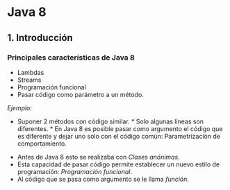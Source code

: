 # Java 8
## 1. Introducción
### Principales características de Java 8
 * Lambdas
 *  Streams
 * Programación funcional
 * Pasar código como parámetro a un método.

 *Ejemplo:*
- Suponer 2 métodos con código similar.     * Solo algunas líneas son diferentes.    * En Java 8 es posible pasar como argumento el código que es diferente y dejar uno solo con el código común: Parametrización de    comportamiento.

 * Antes de Java 8 esto se realizaba con *Clases anónimas*.
 * Esta capacidad de pasar código permite establecer un nuevo estilo de programación: *Programación funcional*.
 * Al código que se pasa como argumento se le llama *función*.


<!--stackedit_data:
eyJoaXN0b3J5IjpbLTEwNzE0MTYyNSwxODUzMDM2NzQxLC02Nz
cxMjMyNjRdfQ==
-->